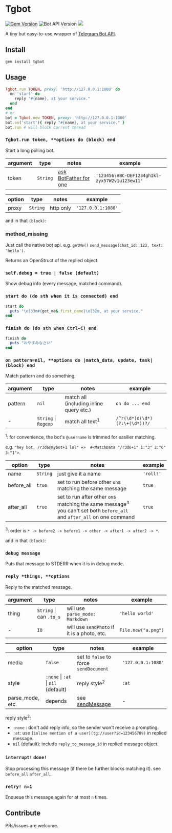 # Tgbot

[![Gem Version](https://badge.fury.io/rb/tgbot.svg)](https://badge.fury.io/rb/tgbot)
![Bot API Version](https://img.shields.io/badge/Bot%20API-4.3-blue.svg?style=flat-square)
![](https://img.shields.io/badge/License-MIT-lightgrey.svg?style=flat-square)

A tiny but easy-to-use wrapper of [Telegram Bot API](https://core.telegram.org/bots/api).

## Install

    gem install tgbot

## Usage

```ruby
Tgbot.run TOKEN, proxy: 'http://127.0.0.1:1080' do
  on 'start' do
    reply "#{name}, at your service."
  end
end
# or
bot = Tgbot.new TOKEN, proxy: 'http://127.0.0.1:1080'
bot.on('start'){ reply "#{name}, at your service." }
bot.run # will block current thread
```

### `Tgbot.run token, **options do (block) end`

Start a long polling bot.

| argument | type | notes | example |
|----------|------|-------|---------|
| token | `String` | [ask BotFather for one](https://core.telegram.org/bots#generating-an-authorization-token) | `'123456:ABC-DEF1234ghIkl-zyx57W2v1u123ew11'` |

| option | type | notes | example |
|--------|------|-------|---------|
| proxy | `String` | http only | `'127.0.0.1:1080'` |

and in that `(block)`:

### method_missing

Just call the native bot api. e.g. `getMe()` `send_message(chat_id: 123, text: 'hello')`.

Returns an OpenStruct of the replied object.

### `self.debug = true | false (default)`

Show debug info (every message, matched command).

### `start do (do sth when it is connected) end`

```ruby
start do
  puts "\e[33m#{get_me&.first_name}\e[32m, at your service."
end
```

### `finish do (do sth when Ctrl-C) end`


```ruby
finish do
  puts "おやすみなさい"
end
```

### `on pattern=nil, **options do |match_data, update, task| (block) end`

Match pattern and do something.

| argument | type | notes | example |
|----------|------|-------|---------|
| pattern | `nil` | match all (including inline query etc.) | `on do ... end` |
| - | `String` \| `Regexp` | match all text<sup>1</sup> | `/^r(\d*)d(\d*)(?:\+(\d*))?/` |

<sup>1</sup>: for convenience, the bot's `@username` is trimmed for easilier matching.

e.g. `"hey bot, /r3d6@mybot+1 lol" =>  #<MatchData "/r3d6+1" 1:"3" 2:"6" 3:"1">`.

| option | type | notes | example |
|--------|------|-------|---------|
| name | `String` | just give it a name | `'roll!'` |
| before_all | `true` | set to run before other `on`s matching the same message | `true` |
| after_all | `true` | set to run after other `on`s matching the same message<sup>3</sup><br>you can't set both `before_all` and `after_all` on one command | `true` |

<sup>3</sup>: order is `* -> before2 -> before1 -> other -> after1 -> after2 -> *`.

and in that `(block)`:

### `debug message`

Puts that message to STDERR when it is in debug mode.

### `reply *things, **options`

Reply to the matched message.

| argument | type | notes | example |
|----------|------|-------|---------|
| thing | `String` \| can `.to_s` | will use `parse_mode: Markdown` | `'hello world'` |
| - | `IO` | will use `sendPhoto` if it is a photo, etc. | `File.new("a.png")` |

| option | type | notes | example |
|--------|------|-------|---------|
| media | `false` | set to `false` to force `sendDocument` | `'127.0.0.1:1080'` |
| style | `:none` \| `:at` \| `nil` (default) | reply style<sup>2</sup> | `:at` |
| parse_mode, etc. | depends | see [sendMessage](https://core.telegram.org/bots/api#sendmessage) | - |

reply style<sup>2</sup>:

- `:none` : don't add reply info, so the sender won't receive a prompting.
- `:at`: use `[inline mention of a user](tg://user?id=123456789)` in replied message.
- `nil` (default): include `reply_to_message_id` in replied message object.

### `interrupt!` `done!`

Stop processing this message (if there be further blocks matching it). see `before_all` `after_all`.

### `retry! n=1`

Enqueue this message again for at most `n` times.

## Contribute

PRs/issues are welcome.
